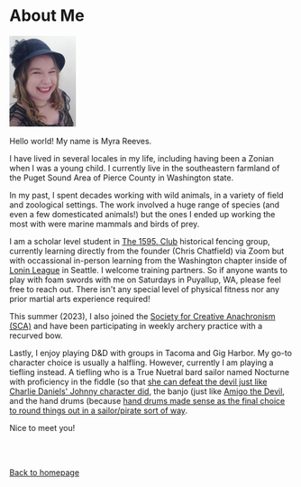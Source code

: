 # About Me

![This is a photo of myself](GitHub1.jpg)

Hello world!  My name is Myra Reeves.

I have lived in several locales in my life, including having been a Zonian when I was a young child.  I currently live in the southeastern farmland of the Puget Sound Area of Pierce County in Washington state.

In my past, I spent decades working with wild animals, in a variety of field and zoological settings.  The work involved a huge range of species (and even a few domesticated animals!) but the ones I ended up working the most with were marine mammals and birds of prey.

I am a scholar level student in [The 1595. Club](https://www.the1595club.com/) historical fencing group, currently learning directly from the founder (Chris Chatfield) via Zoom but with occassional in-person learning from the Washington chapter inside of [Lonin League](https://www.lonin.org/) in Seattle.  I welcome training partners. So if anyone wants to play with foam swords with me on Saturdays in Puyallup, WA, please feel free to reach out.  There isn't any special level of physical fitness nor any prior martial arts experience required!

This summer (2023), I also joined the [Society for Creative Anachronism (SCA)](https://www.sca.org/new-to-the-sca/) and have been participating in weekly archery practice with a recurved bow.

Lastly, I enjoy playing D&D with groups in Tacoma and Gig Harbor.  My go-to character choice is usually a halfling.  However, currently I am playing a tiefling instead. A tiefling who is a True Nuetral bard sailor named Nocturne with proficiency in the fiddle (so that [she can defeat the devil just like Charlie Daniels' Johnny character did](https://www.youtube.com/watch?v=sh7BZf7D5Bw), the banjo (just like [Amigo the Devil](https://www.youtube.com/watch?v=KYDQWED6fKw), and the hand drums (because [hand drums made sense as the final choice to round things out in a sailor/pirate sort of way](https://www.youtube.com/watch?v=nMOyOlmBYCU).

Nice to meet you!

<br>

<br>

[Back to homepage](/README.md)
